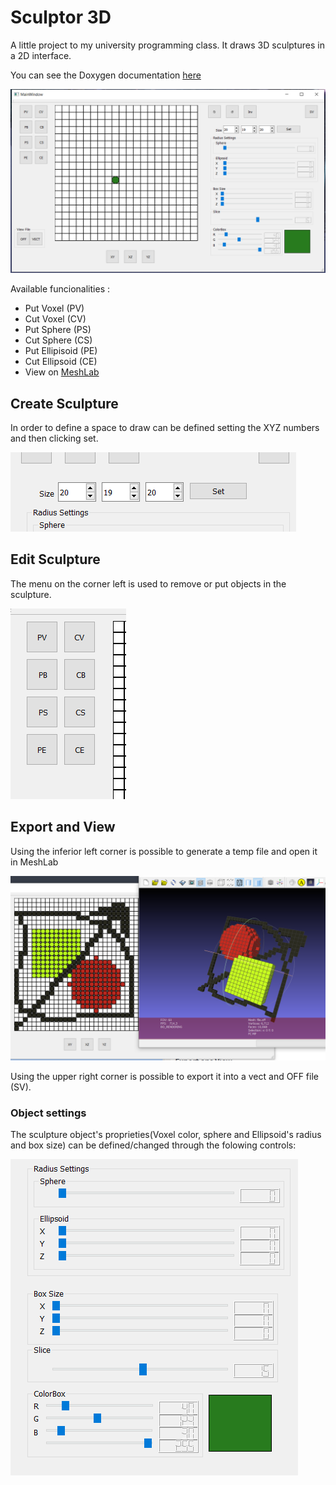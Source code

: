 # Sculptor 3D 
A little project to my university programming class. It draws 3D sculptures in a 2D interface.


You can see the Doxygen documentation [here](https://delreyn.github.io/Sculptor3D/)

![inicial](https://raw.githubusercontent.com/delreyn/Sculptor3D/master/imagens/inicial.png)

Available funcionalities :

  - Put Voxel (PV)
  - Cut Voxel (CV)
  - Put Sphere (PS)
  - Cut Sphere (CS)
  - Put Ellipisoid (PE)
  - Cut Ellipsoid (CE)
  - View on [MeshLab](http://www.meshlab.net/)

## Create Sculpture

In order to define a space to draw can be defined setting the XYZ numbers and then clicking set.

![create](https://raw.githubusercontent.com/delreyn/Sculptor3D/master/imagens/setSpace.png)

## Edit Sculpture 

The menu on the corner left is used to remove or put objects in the sculpture.

![buttons](https://raw.githubusercontent.com/delreyn/Sculptor3D/master/imagens/buttons.png)

## Export and View

Using the inferior left corner is possible to generate a temp file and open it in MeshLab

![export](https://raw.githubusercontent.com/delreyn/Sculptor3D/master/imagens/view.png)

Using the upper right corner is possible to export it into a vect and OFF file (SV).

### Object settings

The sculpture object's proprieties(Voxel color, sphere and Ellipsoid's radius and box size) can be defined/changed through the folowing controls:

![settings](https://raw.githubusercontent.com/delreyn/Sculptor3D/master/imagens/settings.png)

